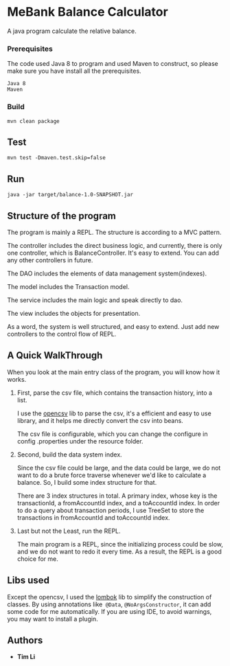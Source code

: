 # MeBank Balance Calculator

A java program calculate the relative balance.



### Prerequisites
The code used Java 8 to program and used Maven to construct, 
so please make sure you have install all the prerequisites.

```
Java 8
Maven
```

### Build


```
mvn clean package
```

## Test


```
mvn test -Dmaven.test.skip=false
```

## Run

```
java -jar target/balance-1.0-SNAPSHOT.jar
```

## Structure of the program
The program is mainly a REPL.
The structure is according to a MVC pattern.

The controller includes the direct business logic, 
and currently, there is only one controller, which is BalanceController.
It's easy to extend. You can add any other controllers in future.

The DAO includes the elements of data management system(indexes).

The model includes the Transaction model.

The service includes the main logic and speak directly to dao.

The view includes the objects for presentation.

As a word, the system is well structured, and easy to extend.
Just add new controllers to the control flow of REPL.
## A Quick WalkThrough
When you look at the main entry class of the program,
you will know how it works.

1. First, parse the csv file, which contains the transaction history, into a 
list.

    I use the [opencsv](http://opencsv.sourceforge.net/) lib to parse the csv, it's a efficient and easy to 
    use 
library, and it helps me directly convert the csv into beans.

    The csv file is configurable, which you can change the configure in config
.properties under the resource folder.

2. Second, build the data system index.
 
    Since the csv file could be large, and the data could be large, we do 
    not want to do a brute force traverse whenever we'd like to calculate a 
    balance. So, I build some index structure for that. 
    
    There are 3 index structures in total. A primary index, whose key is the
     transactionId, a fromAccountId index, and a toAccountId index.
     In order to do a query about transaction periods, I use TreeSet to 
     store the transactions in fromAccountId and toAccountId index.

3. Last but not the Least, run the REPL.
    
    The main program is a REPL, since the initializing process could be 
    slow, and we do not want to redo it every time. As a result, the REPL is
     a good choice for me.

## Libs used
Except the opencsv, I used the [lombok](https://projectlombok.org/) lib to simplify the construction of 
classes. By using annotations like` @Data`, `@NoArgsConstructor`, it can add
 some code for me automatically. If you are using IDE, to avoid warnings, 
 you may want to install a plugin. 
 

## Authors

* **Tim Li**
